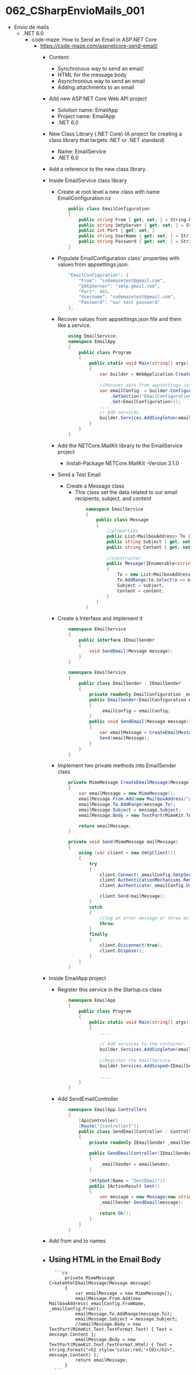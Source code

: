 # 062_CSharpEnvioMails_001
- Envio de mails
	- .NET 6.0
		- code-maze: How to Send an Email in ASP.NET Core
			- https://code-maze.com/aspnetcore-send-email/
				- Content:
					- Synchronous way to send an email/
					- HTML for the message body
					- Asynchronous way to send an email
					- Adding attachments to an email
					
				- Add new ASP.NET Core Web API project
					- Solution name: EmailApp
					- Project name: EmailApp
					- .NET 6.0
					
				- New Class Library (.NET Core) (A project for creating a class library that targets .NET or .NET standard)
					- Name: EmailService
					- .NET 6.0
					
				- Add a reference to the new class library.
				- Inside EmailService class library
					- Create at root level a new class with name EmailConfiguration.cs 
					
						```cs
							public class EmailConfiguration
							{
								public string From { get; set; } = String.Empty;
								public string SmtpServer { get; set; } = String.Empty;
								public int Port { get; set; }
								public string UserName { get; set; } = String.Empty;
								public string Password { get; set; } = String.Empty;
							}
						```
								
					- Populate EmailConfiguration class' properties with values from appsettings.json. 
						
						```cs
							"EmailConfiguration": {
								"From": "codemazetest@gmail.com",
								"SmtpServer": "smtp.gmail.com",
								"Port": 465,
								"Username": "codemazetest@gmail.com",
								"Password": "our test password"
							},
						```
									
					- Recover values from appsettings.json file and them like a service.

						```cs
							using EmailService;
							namespace EmailApp
							{
								public class Program
								{
									public static void Main(string[] args)
									{
										var builder = WebApplication.CreateBuilder(args);
							
										//Recover data from appsettings.json
										var emailConfig  = builder.Configuration
											.GetSection("EmailConfiguration")
											.Get<EmailConfiguration>();
										....
										// Add services.
										builder.Services.AddSingleton(emailConfig );
									}
								}
							}
						```
							
					- Add the NETCore.MailKit library to the EmailService project
						- Install-Package NETCore.MailKit -Version 2.1.0
						
					- Send a Test Email
						- Create a Message class
							- This class set the data related to our email recipients, subject, and content
								```cs
									namespace EmailService
									{
										public class Message
										{
											//properties
											public List<MailboxAddress> To { get; set; }
											public string Subject { get; set; }
											public string Content { get; set; }
									
											//constructor
											public Message(IEnumerable<string> to, string subject, string content)
											{
												To = new List<MailboxAddress>();
												To.AddRange(to.Select(x => new MailboxAddress("",x)));
												Subject = subject;
												Content = content;
											}
										}
									}
								```
									
					- Create a Interfase and implement it
					
						```cs
							namespace EmailService
							{
								public interface IEmailSender
								{
									void SendEmail(Message message);
								}
							}
						```
									
						```cs
							namespace EmailService
							{
								public class EmailSender : IEmailSender
								{
									private readonly EmailConfiguration _emailConfig;
									public EmailSender(EmailConfiguration emailConfig)
									{
										_emailConfig = emailConfig;
									}
									public void SendEmail(Message message)
									{
										var emailMessage = CreateEmailMessage(message);
										Send(emailMessage);
									}
								}
							}
						```
					- Implement two private methods into EmailSender class
					
						```cs
							private MimeMessage CreateEmailMessage(Message message)
							{
								var emailMessage = new MimeMessage();
								emailMessage.From.Add(new MailboxAddress("pepito de los palotes",_emailConfig.From));
								emailMessage.To.AddRange(message.To);
								emailMessage.Subject = message.Subject;
								emailMessage.Body = new TextPart(MimeKit.Text.TextFormat.Text) { Text = message.Content };
					
								return emailMessage;
							}
					
							private void Send(MimeMessage mailMessage)
							{
								using (var client = new SmtpClient())
								{
									try
									{
										client.Connect(_emailConfig.SmtpServer, _emailConfig.Port, true);
										client.AuthenticationMechanisms.Remove("XOAUTH2");
										client.Authenticate(_emailConfig.UserName, _emailConfig.Password);
					
										client.Send(mailMessage);
									}
									catch
									{
										//log an error message or throw an exception or both.
										throw;
									}
									finally
									{
										client.Disconnect(true);
										client.Dispose();
									}
								}
							}
						```
						
				- Inside EmailApp project
					- Register this service in the Startup.cs class
					
						```cs
							namespace EmailApp
							{
								public class Program
								{
									public static void Main(string[] args)
									{
										....
							
										// Add services to the container.
										builder.Services.AddSingleton(emailConfig);
							
										//Register the EmailService
										builder.Services.AddScoped<IEmailSender, EmailSender>();
							
										....
								}
							}
						```
						
					- Add SendEmailController
						```cs
							namespace EmailApp.Controllers
							{
								[ApiController]
								[Route("[controller]")]
								public class SendEmailController : Controller
								{
									private readonly IEmailSender _emailSender;
							
									public SendEmailController(IEmailSender emailSender)
									{
										_emailSender = emailSender;
									}
							
									[HttpGet(Name = "SentEmail")]
									public IActionResult Sent()
									{
										var message = new Message(new string[] { "codemazetest@mailinator.com" }, "Test email", "This is the content from our email.");
										_emailSender.SendEmail(message);
							
										return Ok();
									}
								}
							}
						```
						
				- Add from and to names
				- Using HTML in the Email Body
					- 
						```cs
							private MimeMessage CreateHtmlEmailMessage(Message message)
							{
								var emailMessage = new MimeMessage();
								emailMessage.From.Add(new MailboxAddress(_emailConfig.FromName, _emailConfig.From));
								emailMessage.To.AddRange(message.To);
								emailMessage.Subject = message.Subject;
								//emailMessage.Body = new TextPart(MimeKit.Text.TextFormat.Text) { Text = message.Content };
								emailMessage.Body = new TextPart(MimeKit.Text.TextFormat.Html) { Text = string.Format("<h2 style='color:red;'>{0}</h2>", message.Content) };
								return emailMessage;
							}
						```